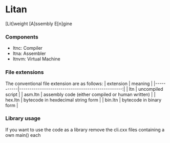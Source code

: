 # Litan
[Lit]weight [A]ssembly E[n]gine

### Components
- ltnc:   Compiler
- ltna:   Assembler
- ltnvm:  Virtual Machine


### File extensions
The conventional file extension are as follows:
| extension | meaning                                           |
|-----------|--------------------------------------------------:|
| ltn       | uncompiled script                                 |
| asm.ltn   | assembly code (either compiled or human written)  |
| hex.ltn   | bytecode in hexdecimal string form                |
| bin.ltn   | bytecode in binary form                           |

### Library usage
If you want to use the code as a library remove the cli.cxx files containing a own main() each
